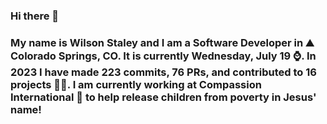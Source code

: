 ### Hi there 👋

### My name is Wilson Staley and I am a Software Developer in ⛰ Colorado Springs, CO.  It is currently Wednesday, July 19 ⌚. In 2023 I have made 223 commits, 76 PRs, and contributed to 16 projects 👨‍💻. I am currently working at Compassion International 🏢 to help release children from poverty in Jesus' name!